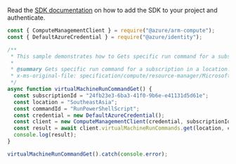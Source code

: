 Read the [SDK documentation](https://github.com/Azure/azure-sdk-for-js/blob/%40azure%2Farm-compute_19.0.0/sdk/compute/arm-compute/README.md) on how to add the SDK to your project and authenticate.

```javascript
const { ComputeManagementClient } = require("@azure/arm-compute");
const { DefaultAzureCredential } = require("@azure/identity");

/**
 * This sample demonstrates how to Gets specific run command for a subscription in a location.
 *
 * @summary Gets specific run command for a subscription in a location.
 * x-ms-original-file: specification/compute/resource-manager/Microsoft.Compute/stable/2022-03-01/ComputeRP/examples/runCommandExamples/RunCommand_Get.json
 */
async function virtualMachineRunCommandGet() {
  const subscriptionId = "24fb23e3-6ba3-41f0-9b6e-e41131d5d61e";
  const location = "SoutheastAsia";
  const commandId = "RunPowerShellScript";
  const credential = new DefaultAzureCredential();
  const client = new ComputeManagementClient(credential, subscriptionId);
  const result = await client.virtualMachineRunCommands.get(location, commandId);
  console.log(result);
}

virtualMachineRunCommandGet().catch(console.error);
```

